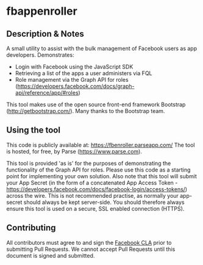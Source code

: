 fbappenroller
=============

## Description & Notes

A small utility to assist with the bulk management of Facebook users as app developers.
Demonstrates:

* Login with Facebook using the JavaScript SDK
* Retrieving a list of the apps a user administers via FQL
* Role management via the Graph API for roles (https://developers.facebook.com/docs/graph-api/reference/app/#roles)

This tool makes use of the open source front-end framework Bootstrap (http://getbootstrap.com/). Many thanks to the Bootstrap team.

## Using the tool

This code is publicly available at: https://fbenroller.parseapp.com/
The tool is hosted, for free, by Parse (https://www.parse.com).

This tool is provided 'as is' for the purposes of demonstrating the functionality of the Graph API for roles.
Please use this code as a starting point for implementing your own solution.
Also note that this tool will submit your App Secret (in the form of a concatenated App Access Token - https://developers.facebook.com/docs/facebook-login/access-tokens/) across the wire. This is not recommended practise, as normally your app-secret should always be kept server-side. You should therefore always ensure this tool is used on a secure, SSL enabled connection (HTTPS).

## Contributing

All contributors must agree to and sign the [Facebook CLA](https://developers.facebook.com/opensource/cla) prior to submitting Pull Requests. We cannot accept Pull Requests until this document is signed and submitted.
